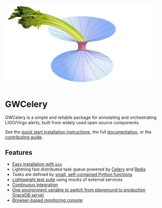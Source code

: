 ![GWCelery logo](doc/_static/logo-0.5x.png)

# GWCelery

GWCelery is a simple and reliable package for annotating and orchestrating LIGO/Virgo alerts, built from widely used open source components.

See the [quick start installation instructions](https://emfollow.docs.ligo.org/gwcelery/quickstart.html), the full [documentation](https://emfollow.docs.ligo.org/gwcelery/), or the
[contributing guide](https://emfollow.docs.ligo.org/gwcelery/contributing.html).

## Features

 - [Easy installation with `pip`](https://emfollow.docs.ligo.org/gwcelery/quickstart.html)
 - Lightning fast distributed task queue powered by
   [Celery](http://celeryproject.org) and [Redis](https://redis.io)
 - Tasks are defined by [small, self-contained Python functions](https://git.ligo.org/emfollow/gwcelery/tree/master/gwcelery/tasks)
 - [Lightweight test suite](https://git.ligo.org/emfollow/gwcelery/tree/master/gwcelery/tests) using mocks of external services
 - [Continuous integration](https://git.ligo.org/emfollow/gwcelery/pipelines)
 - [One environment variable to switch from playground to production GraceDB server](https://emfollow.docs.ligo.org/gwcelery/configuration.html)
 - [Browser-based monitoring console](https://emfollow.docs.ligo.org/gwcelery/monitoring.html)
